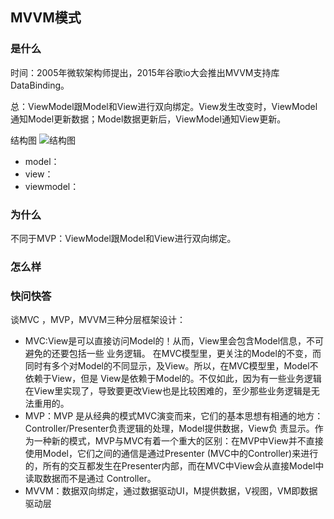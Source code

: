 ## MVVM模式

### 是什么

时间：2005年微软架构师提出，2015年谷歌io大会推出MVVM支持库DataBinding。

总：ViewModel跟Model和View进行双向绑定。View发生改变时，ViewModel通知Model更新数据；Model数据更新后，ViewModel通知View更新。

结构图
![结构图](https://github.com/2211785113/Blog/blob/master/images/mvvm.jpg)

- model：
- view：
- viewmodel：


### 为什么

不同于MVP：ViewModel跟Model和View进行双向绑定。

### 怎么样


### 快问快答

谈MVC ，MVP，MVVM三种分层框架设计：

- MVC:View是可以直接访问Model的！从而，View里会包含Model信息，不可避免的还要包括一些 业务逻辑。 在MVC模型里，更关注的Model的不变，而同时有多个对Model的不同显示，及View。所以，在MVC模型里，Model不依赖于View，但是 View是依赖于Model的。不仅如此，因为有一些业务逻辑在View里实现了，导致要更改View也是比较困难的，至少那些业务逻辑是无法重用的。
- MVP：MVP 是从经典的模式MVC演变而来，它们的基本思想有相通的地方：Controller/Presenter负责逻辑的处理，Model提供数据，View负 责显示。作为一种新的模式，MVP与MVC有着一个重大的区别：在MVP中View并不直接使用Model，它们之间的通信是通过Presenter (MVC中的Controller)来进行的，所有的交互都发生在Presenter内部，而在MVC中View会从直接Model中读取数据而不是通过 Controller。
- MVVM：数据双向绑定，通过数据驱动UI，M提供数据，V视图，VM即数据驱动层